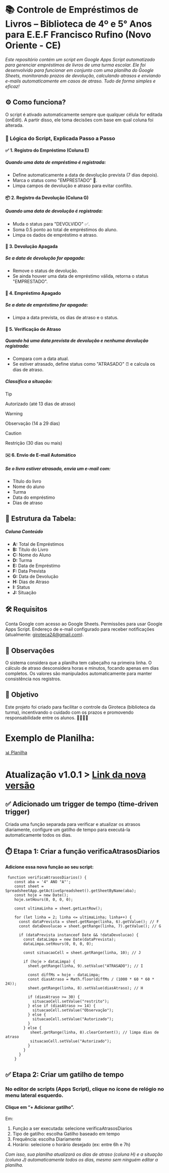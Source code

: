 # **📚 Controle de Empréstimos de Livros – Biblioteca de 4º e 5° Anos para E.E.F Francisco Rufino (Novo Oriente - CE)**

*Este repositório contém um script em Google Apps Script automatizado para gerenciar empréstimos de livros de uma turma escolar. Ele foi desenvolvido para funcionar em conjunto com uma planilha do Google Sheets, monitorando prazos de devolução, calculando atrasos e enviando e-mails automaticamente em casos de atraso. Tudo de forma simples e eficaz!*

## ⚙️ Como funciona?
O script é ativado automaticamente sempre que qualquer célula for editada (onEdit). A partir disso, ele toma decisões com base em qual coluna foi alterada.

### 🧠 Lógica do Script, Explicada Passo a Passo
#### ✅ 1. Registro do Empréstimo (Coluna E)
##### Quando uma data de empréstimo é registrada:

- Define automaticamente a data de devolução prevista (7 dias depois).
- Marca o status como "EMPRESTADO" 📘.
- Limpa campos de devolução e atraso para evitar conflito.

#### 📦 2. Registro da Devolução (Coluna G)
##### Quando uma data de devolução é registrada:

- Muda o status para "DEVOLVIDO" ✅.
- Soma 0.5 ponto ao total de empréstimos do aluno.
- Limpa os dados de empréstimo e atraso.

#### 🧹 3. Devolução Apagada
##### Se a data de devolução for apagada:

- Remove o status de devolução.
- Se ainda houver uma data de empréstimo válida, retorna o status "EMPRESTADO".

#### 🧼 4. Empréstimo Apagado
##### Se a data de empréstimo for apagada:

- Limpa a data prevista, os dias de atraso e o status.

#### 🚨 5. Verificação de Atraso
##### Quando há uma data prevista de devolução e nenhuma devolução registrada:

- Compara com a data atual.
- Se estiver atrasado, define status como "ATRASADO" ⏰ e calcula os dias de atraso.

##### Classifica a situação:

> [!TIP]
> Autorizado (até 13 dias de atraso)

> [!WARNING]
> Observação (14 a 29 dias)

> [!CAUTION]
> Restrição (30 dias ou mais)

#### ✉️ 6. Envio de E-mail Automático
##### Se o livro estiver atrasado, envia um e-mail com:
- Título do livro
- Nome do aluno
- Turma
- Data do empréstimo
- Dias de atraso

## 📝 Estrutura da Tabela:
##### Coluna Conteúdo
- **A:** Total de Empréstimos
- **B:** Título do Livro
- **C:** Nome do Aluno
- **D:** Turma
- **E:** Data de Empréstimo
- **F:** Data Prevista
- **G:** Data de Devolução
- **H:** Dias de Atraso
- **I:** Status
- **J:** Situação

## 🛠️ Requisitos

Conta Google com acesso ao Google Sheets.
Permissões para usar Google Apps Script.
Endereço de e-mail configurado para receber notificações (atualmente: giroteca24@gmail.com).

## 🔐 Observações

O sistema considera que a planilha tem cabeçalho na primeira linha.
O cálculo de atraso desconsidera horas e minutos, focando apenas em dias completos.
Os valores são manipulados automaticamente para manter consistência nos registros.

## 🚀 Objetivo

Este projeto foi criado para facilitar o controle da Giroteca (biblioteca da turma), incentivando o cuidado com os prazos e promovendo responsabilidade entre os alunos. 👩‍🏫👨‍🏫

# Exemplo de Planilha:

[📊 Planilha](https://imgur.com/YmRUKfr)

# Atualização v1.0.1 > [Link da nova versão](https://github.com/pingu014/Automa-o-Google-App-Script-para-Biblioteca/releases/tag/v0.0.1)

## ✅ Adicionado um trigger de tempo (time-driven trigger)
Criada uma função separada para verificar e atualizar os atrasos diariamente, configure um gatilho de tempo para executá-la automaticamente todos os dias.

## ⏱️ Etapa 1: Criar a função verificaAtrasosDiarios
#### Adicione essa nova função ao seu script:

     function verificaAtrasosDiarios() {
        const aba = '4° ANO "A"';
        const sheet = SpreadsheetApp.getActiveSpreadsheet().getSheetByName(aba);
        const hoje = new Date();
        hoje.setHours(0, 0, 0, 0);

        const ultimaLinha = sheet.getLastRow();

        for (let linha = 2; linha <= ultimaLinha; linha++) {
          const dataPrevista = sheet.getRange(linha, 6).getValue(); // F
          const dataDevolucao = sheet.getRange(linha, 7).getValue(); // G

          if (dataPrevista instanceof Date && !dataDevolucao) {
            const dataLimpa = new Date(dataPrevista);
            dataLimpa.setHours(0, 0, 0, 0);

            const situacaoCell = sheet.getRange(linha, 10); // J

            if (hoje > dataLimpa) {
              sheet.getRange(linha, 9).setValue("ATRASADO"); // I

              const diffMs = hoje - dataLimpa;
              const diasAtraso = Math.floor(diffMs / (1000 * 60 * 60 * 24));
              sheet.getRange(linha, 8).setValue(diasAtraso); // H

              if (diasAtraso >= 30) {
                situacaoCell.setValue("restrito");
              } else if (diasAtraso >= 14) {
                situacaoCell.setValue("Observação");
              } else {
                situacaoCell.setValue("Autorizado");
              }
            } else {
               sheet.getRange(linha, 8).clearContent(); // limpa dias de atraso
               situacaoCell.setValue("Autorizado");
              }
            }
          }
        }

## ✅ Etapa 2: Criar um gatilho de tempo
### No editor de scripts (Apps Script), clique no ícone de relógio no menu lateral esquerdo.

#### Clique em “+ Adicionar gatilho”.

Em:
1. Função a ser executada: selecione verificaAtrasosDiarios
2. Tipo de gatilho: escolha Gatilho baseado em tempo
3. Frequência: escolha Diariamente
4. Horário: selecione o horário desejado (ex: entre 6h e 7h)

*Com isso, sua planilha atualizará os dias de atraso (coluna H) e a situação (coluna J) automaticamente todos os dias, mesmo sem ninguém editar a planilha.*
